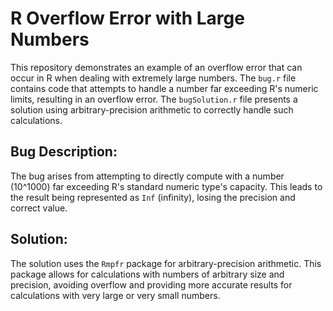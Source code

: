 # R Overflow Error with Large Numbers

This repository demonstrates an example of an overflow error that can occur in R when dealing with extremely large numbers. The `bug.r` file contains code that attempts to handle a number far exceeding R's numeric limits, resulting in an overflow error. The `bugSolution.r` file presents a solution using arbitrary-precision arithmetic to correctly handle such calculations.

## Bug Description:

The bug arises from attempting to directly compute with a number (10^1000) far exceeding R's standard numeric type's capacity. This leads to the result being represented as `Inf` (infinity), losing the precision and correct value.

## Solution:

The solution uses the `Rmpfr` package for arbitrary-precision arithmetic. This package allows for calculations with numbers of arbitrary size and precision, avoiding overflow and providing more accurate results for calculations with very large or very small numbers.